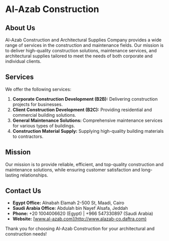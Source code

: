 # Al-Azab Construction

## About Us
Al-Azab Construction and Architectural Supplies Company provides a wide range of services in the construction and maintenance fields. Our mission is to deliver high-quality construction solutions, maintenance services, and architectural supplies tailored to meet the needs of both corporate and individual clients.

## Services
We offer the following services:
1. **Corporate Construction Development (B2B):** Delivering construction projects for businesses.
2. **Client Construction Development (B2C):** Providing residential and commercial building solutions.
3. **General Maintenance Solutions:** Comprehensive maintenance services for various types of buildings.
4. **Construction Material Supply:** Supplying high-quality building materials to contractors.

## Mission
Our mission is to provide reliable, efficient, and top-quality construction and maintenance solutions, while ensuring customer satisfaction and long-lasting relationships.

## Contact Us
- **Egypt Office:** Alnabah Elamah 2-500 St, Maadi, Cairo
- **Saudi Arabia Office:** Abdulah bin Nayef Alsafa, Jeddah
- **Phone:** +20 1004006620 (Egypt) | +966 547330897 (Saudi Arabia)
- **Website:** [www.al-azab.com](http://www.alazab-co.daftra.com)

Thank you for choosing Al-Azab Construction for your architectural and construction needs!
